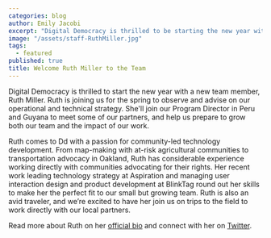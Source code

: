 ```yaml
---
categories: blog
author: Emily Jacobi
excerpt: "Digital Democracy is thrilled to be starting the new year with a new team member, Ruth Miller. Ruth is joining for the spring to us figure out how to scale our team and our impact."
image: "/assets/staff-RuthMiller.jpg"
tags: 
  - featured
published: true
title: Welcome Ruth Miller to the Team
---
```


Digital Democracy is thrilled to start the new year with a new team member, Ruth Miller. Ruth is joining us for the spring to observe and advise on our operational and technical strategy. She'll join our Program Director in Peru and Guyana to meet some of our partners, and help us prepare to grow both our team and the impact of our work. 

Ruth comes to Dd with a passion for community-led technology development. From map-making with at-risk agricultural communities to transportation advocacy in Oakland, Ruth has considerable experience working directly with communities advocating for their rights. Her recent work leading technology strategy at Aspiration and managing user interaction design and product development at BlinkTag round out her skills to make her the perfect fit to our small but growing team. Ruth is also an avid traveler, and we’re excited to have her join us on trips to the field to work directly with our local partners.

Read more about Ruth on her [official bio](https://www.digital-democracy.org/team/ruth-miller/) and connect with her on [Twitter](https://twitter.com/mcplanner).
